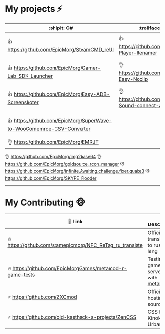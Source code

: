 # My projects :zap:

:shipit: C# | :trollface: Pawn ([AMXx](http://www.amxmodx.org/about.php)) | :scream_cat: Sites 
------------ | ------------- | -------------
:thumbsup: https://github.com/EpicMorg/SteamCMD_reUI | :thumbsup: https://github.com/EpicMorgVault/AMXx-Player-Renamer | https://ww.epicm.org/ ([Bootstrap 4](http://getbootstrap.com/) + [Bootswach](https://bootswatch.com/) + [FontAwesome](http://fontawesome.io) + [ModX Revo](https://modx.com/))
:thumbsup: https://github.com/EpicMorg/Gamer-Lab_SDK_Launcher | :ok_hand: https://github.com/EpicMorgVault/AMXx-Easy-Noclip | https://nekto.pro/ ([Bootstrap 4](http://getbootstrap.com/) + [Bootswach](https://bootswatch.com/) + [FontAwesome](http://fontawesome.io) + [ModX Revo](https://modx.com/))
:thumbsup: https://github.com/EpicMorg/Easy-ADB-Screenshoter | :ok_hand: https://github.com/EpicMorgVault/AMXx-Sound-connect-announce | https://stargate.community/ ([Bootstrap 4](http://getbootstrap.com/) + [FontAwesome](http://fontawesome.io) + [ModX Revo](https://modx.com/))
:thumbsup: https://github.com/EpicMorg/SuperWave-to-WooComemrce-CSV-Converter  | | https://kay-life.ru/ - [Materialize CSS](http://materializecss.com/) ([FontAwesome](http://fontawesome.io) + [ModX Revo](https://modx.com/))
:ok_hand: https://github.com/EpicMorg/EMRJT | | (no url) ([bulma.io CSS](https://bulma.io/))
:ok_hand: https://github.com/EpicMorg/img2base64
:ok_hand: https://github.com/EpicMorg/goldsource_rcon_manager
:-1: https://github.com/EpicMorg/infinite.Awaiting.challenge.fixer.quake3
:-1: https://github.com/EpicMorg/SKYPE_Flooder

---
 
# My Contributing :monkey_face:

:link: Link | :interrobang: Description
------------ | -------------
:fire: https://github.com/stamepicmorg/NFC_ReTag_ru_translate | Official translation to russian lang
:fire: https://github.com/EpicMorgGames/metamod-r-game-tests | Testing game servers with [metamod-r](https://github.com/theAsmodai/metamod-r)
:star: https://github.com/ZXCmod | Official hosting of sources
:star: https://github.com/old-kasthack-s-projects/ZenCSS | CSS for Kinokopilka, Urban3p
